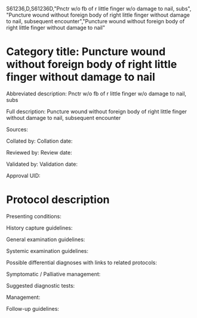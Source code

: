 S61236,D,S61236D,"Pnctr w/o fb of r little finger w/o damage to nail, subs", "Puncture wound without foreign body of right little finger without damage to nail, subsequent encounter","Puncture wound without foreign body of right little finger without damage to nail"
# Category title: Puncture wound without foreign body of right little finger without damage to nail

Abbreviated description: Pnctr w/o fb of r little finger w/o damage to nail, subs

Full description: Puncture wound without foreign body of right little finger without damage to nail, subsequent encounter

Sources:

Collated by:
Collation date:

Reviewed by:
Review date:

Validated by:
Validation date:

Approval UID:

# Protocol description

Presenting conditions:

History capture guidelines:

General examination guidelines:

Systemic examination guidelines:

Possible differential diagnoses with links to related protocols:

Symptomatic / Palliative management:

Suggested diagnostic tests:

Management:

Follow-up guidelines:
